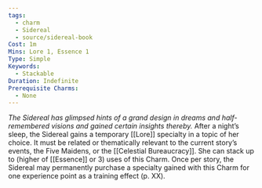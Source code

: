 ```yaml
---
tags:
  - charm
  - Sidereal
  - source/sidereal-book
Cost: 1m
Mins: Lore 1, Essence 1
Type: Simple
Keywords:
  - Stackable
Duration: Indefinite
Prerequisite Charms:
  - None
---
```

*The Sidereal has glimpsed hints of a grand design in dreams and half-remembered visions and gained certain insights thereby.*
After a night’s sleep, the Sidereal gains a temporary [[Lore]] specialty in a topic of her choice. It must be related or thematically relevant to the current story’s events, the Five Maidens, or the [[Celestial Bureaucracy]]. She can stack up to (higher of [[Essence]] or 3) uses of this Charm. Once per story, the Sidereal may permanently purchase a specialty gained with this Charm for one experience point as a training effect (p. XX).